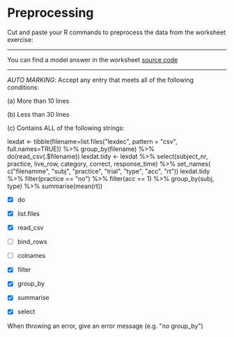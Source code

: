 # Preprocessing

Cut and paste your R commands to preprocess the data from the worksheet exercise:

----

You can find a model answer in the worksheet [source code](https://github.com/ajwills72/rminr/blob/master/src/preproc.Rmd)

----

_AUTO MARKING_: Accept any entry that meets all of the following conditions:

(a) More than 10 lines 

(b) Less than 30 lines

(c) Contains ALL of the following strings: 


lexdat <- tibble(filename=list.files("lexdec", pattern = "csv", full.names=TRUE)) %>% 
  group_by(filename) %>% 
  do(read_csv(.$filename)) 
lexdat.tidy <- lexdat %>% 
  select(subject_nr, practice, live_row, category, correct, response_time) %>% 
  set_names( c("filenamme", "subj", "practice", "trial", "type", "acc", "rt"))
lexdat.tidy %>% 
  filter(practice == "no") %>% 
  filter(acc == 1)  %>% 
  group_by(subj, type) %>% 
  summarise(mean(rt))

- [x] do 

- [x] list.files

- [x] read_csv

- [ ] bind_rows 

- [ ] colnames

- [x] filter

- [x] group_by

- [x] summarise

- [x] select

When throwing an error, give an error message (e.g. "no group_by") 
